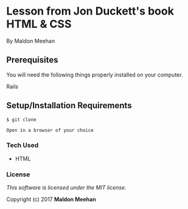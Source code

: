 # Lesson from Jon Duckett's book HTML & CSS

By Maldon Meehan


## Prerequisites

You will need the following things properly installed on your computer.

Rails

## Setup/Installation Requirements

```
$ git clone
```

```
Open in a browser of your choice
```

### Tech Used

* HTML

### License

*This software is licensed under the MIT license.*

Copyright (c) 2017 **Maldon Meehan**
